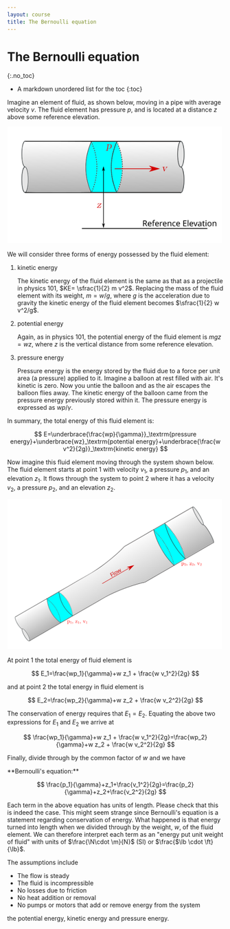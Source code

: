 ```yaml
---
layout: course
title: The Bernoulli equation
---
```


# The Bernoulli equation
{:.no_toc}

* A markdown unordered list for the toc
{:toc}

Imagine an element of fluid, as shown below, moving in a pipe with average velocity $v$.  The fluid element has pressure $p$, and is located at a distance $z$ above some reference elevation.

<div class="photo" style="width: 500px;  text-align:center">
<img src="img\bernoulli1.svg">
</div>

We will consider three forms of energy possessed by the fluid element:

1. kinetic energy

    The kinetic energy of the fluid element is the same as that as a projectile in physics 101, $KE= \sfrac{1}{2} m v^2$. Replacing the mass of the fluid element with its weight, $m=w/g$, where $g$ is the acceleration due to gravity the kinetic energy of the fluid element becomes $\sfrac{1}{2} w v^2/g$.

2. potential energy

    Again, as in physics 101, the potential energy of the fluid element is $mgz=wz$, where $z$ is the vertical distance from some reference elevation.

3.  pressure energy

    Pressure energy is the energy stored by the fluid due to a force per unit area (a pressure) applied to it. Imagine a balloon at rest filled with air.  It's kinetic is zero.  Now you untie the balloon and as the air escapes the balloon flies away.  The kinetic energy of the balloon came from the pressure energy previously stored within it.  The pressure energy is expressed as $wp/\gamma$.

In summary, the total energy of this fluid element is:

$$
E=\underbrace{\frac{wp}{\gamma}}_\textrm{pressure energy}+\underbrace{wz}_\textrm{potential energy}+\underbrace{\frac{w v^2}{2g}}_\textrm{kinetic energy}
$$

Now imagine this fluid element moving through the system shown below.  The fluid element starts at point 1 with velocity $v_1$, a pressure $p_1$, and an elevation $z_1$.  It flows through the system to point 2 where it has a velocity $v_2$, a pressure $p_2$, and an elevation $z_2$.


<div class="photo" style="width: 500px;  text-align:center">
<img src="img\bernoulli2.svg">
</div>

At point 1 the total energy of fluid element is

$$
E_1=\frac{wp_1}{\gamma}+w z_1 + \frac{w v_1^2}{2g}
$$

and at point 2 the total energy in fluid element is

$$
E_2=\frac{wp_2}{\gamma}+w z_2 + \frac{w v_2^2}{2g}
$$

The conservation of energy requires that $E_1=E_2$.  Equating the above two expressions for $E_1$ and $E_2$ we arrive at

$$
\frac{wp_1}{\gamma}+w z_1 + \frac{w v_1^2}{2g}=\frac{wp_2}{\gamma}+w z_2 + \frac{w v_2^2}{2g}
$$

Finally, divide through by the common factor of $w$ and we have

<div class="callout">
**Bernoulli's equation:**

$$
\frac{p_1}{\gamma}+z_1+\frac{v_1^2}{2g}=\frac{p_2}{\gamma}+z_2+\frac{v_2^2}{2g}
$$

Each term in the above equation has units of length.  Please check that this is indeed the case.  This might seem strange since Bernoulli's equation is a statement regarding conservation of energy.  What happened is that energy turned into length when we divided through by the weight, $w$, of the fluid element.  We can therefore interpret each term as an "energy put unit weight of fluid" with units of $\frac{\N\cdot \m}{N}$ (SI) or $\frac{$\lb \cdot \ft}{\lb}$. 

</div>

The assumptions include

+ The flow is steady
+ The fluid is incompressible
+ No losses due to friction
+ No heat addition or removal
+ No pumps or motors that add or remove energy from the system  

the potential energy, kinetic energy and pressure energy.
